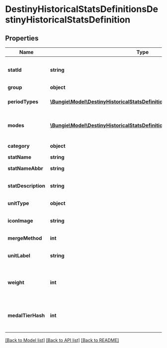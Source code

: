 # DestinyHistoricalStatsDefinitionsDestinyHistoricalStatsDefinition

## Properties
Name | Type | Description | Notes
------------ | ------------- | ------------- | -------------
**statId** | **string** | Unique programmer friendly ID for this stat | [optional] 
**group** | **object** | Statistic group | [optional] 
**periodTypes** | [**\Bungie\Model\DestinyHistoricalStatsDefinitionsPeriodType[]**](DestinyHistoricalStatsDefinitionsPeriodType.md) | Time periods the statistic covers | [optional] 
**modes** | [**\Bungie\Model\DestinyHistoricalStatsDefinitionsDestinyActivityModeType[]**](DestinyHistoricalStatsDefinitionsDestinyActivityModeType.md) | Game modes where this statistic can be reported. | [optional] 
**category** | **object** | Category for the stat. | [optional] 
**statName** | **string** | Display name | [optional] 
**statNameAbbr** | **string** | Display name abbreviated | [optional] 
**statDescription** | **string** | Description of a stat if applicable. | [optional] 
**unitType** | **object** | Unit, if any, for the statistic | [optional] 
**iconImage** | **string** | Optional URI to an icon for the statistic | [optional] 
**mergeMethod** | **int** | Optional icon for the statistic | [optional] 
**unitLabel** | **string** | Localized Unit Name for the stat. | [optional] 
**weight** | **int** | Weight assigned to this stat indicating its relative impressiveness. | [optional] 
**medalTierHash** | **int** | The tier associated with this medal - be it implicitly or explicitly. | [optional] 

[[Back to Model list]](../README.md#documentation-for-models) [[Back to API list]](../README.md#documentation-for-api-endpoints) [[Back to README]](../README.md)


